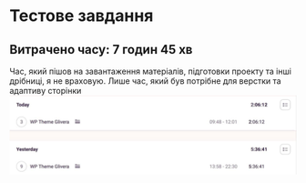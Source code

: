 # Тестове завдання
## Витрачено часу: 7 годин 45 хв
Час, який пішов на завантаження матеріалів, підготовки проекту та інші дрібниці, я не враховую. Лише час, який був потрібне для верстки та адаптиву сторінки
![Витрачено часу](assets/time.jpg)
